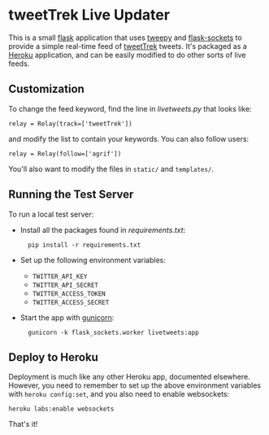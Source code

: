 tweetTrek Live Updater
======================

This is a small [flask][] application that uses [tweepy][] and
[flask-sockets][] to provide a simple real-time feed of [tweetTrek][]
tweets. It's packaged as a [Heroku][] application, and can be easily
modified to do other sorts of live feeds.

 [flask]: http://flask.pocoo.org/
 [tweepy]: https://github.com/tweepy/tweepy
 [flask-sockets]: http://kennethreitz.org/introducing-flask-sockets/
 [tweetTrek]: https://medium.com/p/8041e52fa832
 [Heroku]: https://dashboard.heroku.com/apps
 [gunicorn]: http://gunicorn.org/

Customization
-------------

To change the feed keyword, find the line in *livetweets.py* that
looks like:

    relay = Relay(track=['tweetTrek'])

and modify the list to contain your keywords. You can also follow users:

    relay = Relay(follow=['agrif'])

You'll also want to modify the files in `static/` and `templates/`.

Running the Test Server
-----------------------

To run a local test server:

 * Install all the packages found in *requirements.txt*:
   
         pip install -r requirements.txt
 
 * Set up the following environment variables:
   * `TWITTER_API_KEY`
   * `TWITTER_API_SECRET`
   * `TWITTER_ACCESS_TOKEN`
   * `TWITTER_ACCESS_SECRET`
 
 * Start the app with [gunicorn][]:
 
         gunicorn -k flask_sockets.worker livetweets:app

Deploy to Heroku
----------------

Deployment is much like any other Heroku app, documented elsewhere. However, you need to remember to set up the above environment variables with `heroku config:set`, and you also need to enable websockets:

    heroku labs:enable websockets

That's it!
